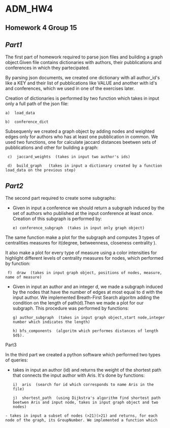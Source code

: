 # ADM_HW4
## Homework 4 Group 15

## ___Part1___
The first part of homework required to parse json files and building a graph object.Given file contains dictionaries with authors, their pubblications and conferences in which they partecipated.

By parsing json documents, we created one dictionary with all author_id's like a KEY and their list of pubblications like VALUE and another with id's and conferences, which we used in one of the exercises later.

Creation of dictionaries is performed by two function which takes in input only a full path of the json file:

    a)  load_data

    b)  conference_dict

Subsequenly we created a graph object by adding nodes and weighted edges only for authors who has at least one pubblication in common. We used two functions, one for calculate jaccard distances beetwen sets of pubblications and other for building a graph:

     c)  jaccard_weights  (takes in input two author's ids)

     d)  build_graph   (takes in input a dictionary created by a function load_data on the previous step)

## ___Part2___
The second part required to create some subgraphs:

   - Given in input a conference we should return a subgraph induced by the set of authors who published at the input conference at least once. Creation of this subgraph is performed by:

         e) conference_subgraph  (takes in input only graph object)

The same function make a plot for the subgraph and computes 3 types of centralities measures for it(degree, betweenness, closeness centrality ). 

It also make a plot for every type of measure using a color intensities for highlight different levels of centrality measures for nodes, which performed by function:

     f)  draw  (takes in input graph object, positions of nodes, measure, name of measure)

   - Given in input an author and an integer d, we made a subgraph induced by the nodes that have the number of edges at most equal to d with the input author. We implemented Breath-First Search algoritm adding the condition on the length of path(d).Then we made a plot for our subgraph. This procedure was performed by functions:

         g) author_subgraph  (takes in input graph object,start node,integer number which indicates the length)

         h) bfs_components  (algoritm which performes distances of length $d$). 


 Part3

In the third part we created a python software which performed two types of queries:

   - takes in input an author (id) and returns the weight of the shortest path that connects the input author with Aris. It's done by functions:

         i)  aris  (search for id which corresponds to name Aris in the file)

         j)  shortest_path  (using Dijkstra's algorithm find shortest path beetwen Aris and input node, takes in input graph object and two nodes)

    - takes in input a subset of nodes (>21)(>21) and returns, for each node of the graph, its GroupNumber. We implemented a function which


